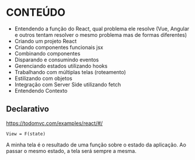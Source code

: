 # CONTEÚDO

- Entendendo a função do React, qual problema ele resolve (Vue, Angular e outros tentam resolver o mesmo problema mas de formas diferentes)
- Criando um projeto React
- Criando componentes funcionais jsx
- Combinando componentes
- Disparando e consumindo eventos
- Gerenciando estados utilizando hooks
- Trabalhando com múltiplas telas (roteamento)
- Estilizando com objetos
- Integração com Server Side utilizando fetch
- Entendendo Contexto

## Declarativo

https://todomvc.com/examples/react/#/

`View = F(state)`

A minha tela é o resultado de uma função sobre o estado da aplicação.
Ao passar o mesmo estado, a tela será sempre a mesma.
